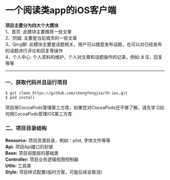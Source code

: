 # 一个阅读类app的iOS客户端

**项目主要分为四大个大模块**      
1、首页: 此模块主要推荐一些文章   
2、同城: 主要是当前城市的一些文章   
3、Qing聊: 此模块主要是话题相关，用户可以随意发布话题，也可以对已经发布的话题进行评论和回复等操作   
4、个人中心: 个人资料的维护，个人对文章和话题操作的记录，例如:关注，回复等等    

---

### 一、获取代码并且运行项目

```
$ git clone https://github.com/chengfengjie/th-ios.git
$ pod install
```

项目用CocoaPods管理第三方库，如果您对CocoaPods还不够了解，请先学习如何用CocoaPods管理iOS第三方库

### 二、项目目录结构

**Resource:** 项目资源目录，例如：plist, 字体文件等等  
**Api:** 项目Api接口的封装  
**Base:** 项目视图层的基础类  
**Controller:** 项目业务逻辑视图控制器  
**Utils:** 工具类    
**Style:** 项目样式配置(临时方案，可能后续会取消)   

